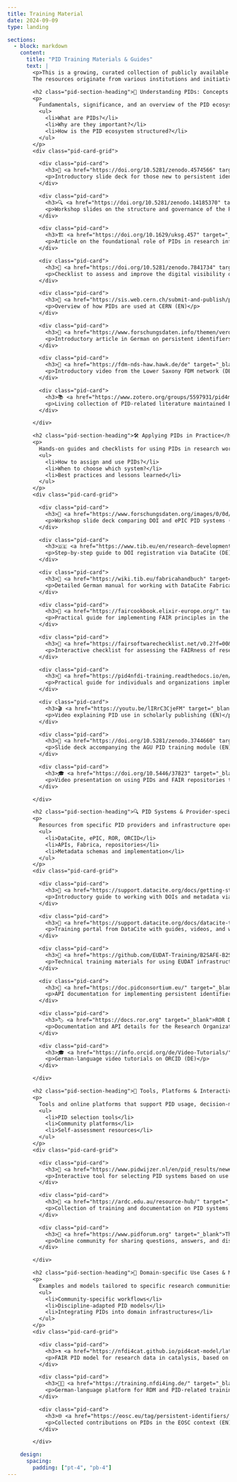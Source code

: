 ```yaml
---
title: Training Material
date: 2024-09-09
type: landing

sections:
  - block: markdown
    content:
      title: "PID Training Materials & Guides"
      text: |
        <p>This is a growing, curated collection of publicly available training materials, handbooks, cookbooks, documentation, and guides focused on persistent identifiers (PIDs) — both in general and for specific PID systems and providers.<br /><br />
        The resources originate from various institutions and initiatives and are not maintained by us. As a work in progress, this overview will evolve to reflect the needs of the NFDI research communities. Suggestions are welcome.<br /></p>

        <h2 class="pid-section-heading">🧭 Understanding PIDs: Concepts & Ecosystem</h2>
        <p>
          Fundamentals, significance, and an overview of the PID ecosystem. Includes beginner-friendly introductions, insights into governance, and the conceptual role of PIDs in research infrastructure.
          <ul>
            <li>What are PIDs?</li>
            <li>Why are they important?</li>
            <li>How is the PID ecosystem structured?</li>
          </ul>
        </p>
        <div class="pid-card-grid">

          <div class="pid-card">
            <h3>📘 <a href="https://doi.org/10.5281/zenodo.4574566" target="_blank">PIDs 101: A Beginners' Guide to Persistent Identifiers</a></h3>
            <p>Introductory slide deck for those new to persistent identifiers (EN)</p>
          </div>

          <div class="pid-card">
            <h3>🔍 <a href="https://doi.org/10.5281/zenodo.14185370" target="_blank">What lies beneath – A closer look at the PID ecosystem</a></h3>
            <p>Workshop slides on the structure and governance of the PID ecosystem (EN)</p>
          </div>

          <div class="pid-card">
            <h3>🏗️ <a href="https://doi.org/10.1629/uksg.457" target="_blank">Persistent Identifiers: The Building Blocks of the Research Information Infrastructure</a></h3>
            <p>Article on the foundational role of PIDs in research infrastructure (EN)</p>
          </div>

          <div class="pid-card">
            <h3>🧭 <a href="https://doi.org/10.5281/zenodo.7841734" target="_blank">Digital Presence Checklist</a></h3>
            <p>Checklist to assess and improve the digital visibility of research outputs (EN)</p>
          </div>

          <div class="pid-card">
            <h3>🧪 <a href="https://sis.web.cern.ch/submit-and-publish/persistent-identifiers" target="_blank">Persistent Identifiers – CERN</a></h3>
            <p>Overview of how PIDs are used at CERN (EN)</p>
          </div>

          <div class="pid-card">
            <h3>🔗 <a href="https://www.forschungsdaten.info/themen/veroeffentlichen-und-archivieren/persistente-identifikatoren/" target="_blank">Persistente Identifikatoren</a></h3>
            <p>Introductory article in German on persistent identifiers in research (DE)</p>
          </div>

          <div class="pid-card">
            <h3>🎥 <a href="https://fdm-nds-haw.hawk.de/de" target="_blank">Video: Was sind PIDs?</a></h3>
            <p>Introductory video from the Lower Saxony FDM network (DE)</p>
          </div>

          <div class="pid-card">
            <h3>📚 <a href="https://www.zotero.org/groups/5597931/pid4nfdi/library" target="_blank">PID4NFDI Zotero Group Library</a></h3>
            <p>Living collection of PID-related literature maintained by the PID4NFDI consortium (EN/DE)</p>
          </div>

        </div>

        <h2 class="pid-section-heading">🛠️ Applying PIDs in Practice</h2>
        <p>
          Hands-on guides and checklists for using PIDs in research workflows. Includes practical comparisons, assignment procedures, and community-specific strategies.
          <ul>
            <li>How to assign and use PIDs?</li>
            <li>When to choose which system?</li>
            <li>Best practices and lessons learned</li>
          </ul>
        </p>
        <div class="pid-card-grid">

          <div class="pid-card">
            <h3>📌 <a href="https://www.forschungsdaten.org/images/0/0d/PID_nestorDINI_Workshop_Einsteigersession.pdf" target="_blank">DOI und ePIC – Ein Vergleich</a></h3>
            <p>Workshop slide deck comparing DOI and ePIC PID systems (DE)</p>
          </div>

          <div class="pid-card">
            <h3>🇩🇪 <a href="https://www.tib.eu/en/research-development/project-overview/doi-service" target="_blank">In drei Schritten zur DOI – TIB</a></h3>
            <p>Step-by-step guide to DOI registration via DataCite (DE)</p>
          </div>

          <div class="pid-card">
            <h3>🧾 <a href="https://wiki.tib.eu/fabricahandbuch" target="_blank">Fabrica Handbuch – TIB Wiki</a></h3>
            <p>Detailed German manual for working with DataCite Fabrica (DE)</p>
          </div>

          <div class="pid-card">
            <h3>🍳 <a href="https://faircookbook.elixir-europe.org/" target="_blank">FAIR Cookbook – Life Sciences</a></h3>
            <p>Practical guide for implementing FAIR principles in the life sciences, with PID references (EN)</p>
          </div>

          <div class="pid-card">
            <h3>🧪 <a href="https://fairsoftwarechecklist.net/v0.2?f=00&a=00000&i=00000&r=000" target="_blank">FAIR Software Checklist</a></h3>
            <p>Interactive checklist for assessing the FAIRness of research software (EN)</p>
          </div>

          <div class="pid-card">
            <h3>📖 <a href="https://pid4nfdi-training.readthedocs.io/en/latest/" target="_blank">PID4NFDI Cookbook</a></h3>
            <p>Practical guide for individuals and organizations implementing PIDs in research workflows (EN)</p>
          </div>

          <div class="pid-card">
            <h3>🎬 <a href="https://youtu.be/lIRrC3CjeFM" target="_blank">The Paper and The Data: Module 5 – Persistent Identifiers</a></h3>
            <p>Video explaining PID use in scholarly publishing (EN)</p>
          </div>

          <div class="pid-card">
            <h3>📑 <a href="https://doi.org/10.5281/zenodo.3744660" target="_blank">Slides: The Paper and The Data – Module 5</a></h3>
            <p>Slide deck accompanying the AGU PID training module (EN)</p>
          </div>

          <div class="pid-card">
            <h3>🎓 <a href="https://doi.org/10.5446/37823" target="_blank">Findability of Research Data and Software Through PIDs</a></h3>
            <p>Video presentation on using PIDs and FAIR repositories to improve findability (EN)</p>
          </div>

        </div>

        <h2 class="pid-section-heading">🔍 PID Systems & Provider-specific Training</h2>
        <p>
          Resources from specific PID providers and infrastructure operators. Covers technical usage, metadata, APIs, and workflows.
          <ul>
            <li>DataCite, ePIC, ROR, ORCID</li>
            <li>APIs, Fabrica, repositories</li>
            <li>Metadata schemas and implementation</li>
          </ul>
        </p>
        <div class="pid-card-grid">

          <div class="pid-card">
            <h3>📘 <a href="https://support.datacite.org/docs/getting-started" target="_blank">Getting Started – DataCite</a></h3>
            <p>Introductory guide to working with DOIs and metadata via DataCite (EN)</p>
          </div>

          <div class="pid-card">
            <h3>📘 <a href="https://support.datacite.org/docs/datacite-training" target="_blank">DataCite Training</a></h3>
            <p>Training portal from DataCite with guides, videos, and workshops (EN)</p>
          </div>

          <div class="pid-card">
            <h3>🔧 <a href="https://github.com/EUDAT-Training/B2SAFE-B2STAGE-Training" target="_blank">EUDAT B2SAFE-B2STAGE Training</a></h3>
            <p>Technical training materials for using EUDAT infrastructure with PIDs (EN)</p>
          </div>

          <div class="pid-card">
            <h3>🧾 <a href="https://doc.pidconsortium.eu/" target="_blank">ePIC API Documentation</a></h3>
            <p>API documentation for implementing persistent identifiers with ePIC (EN)</p>
          </div>

          <div class="pid-card">
            <h3>🏷️ <a href="https://docs.ror.org" target="_blank">ROR Documentation</a></h3>
            <p>Documentation and API details for the Research Organization Registry (EN)</p>
          </div>

          <div class="pid-card">
            <h3>🎓 <a href="https://info.orcid.org/de/Video-Tutorials/" target="_blank">ORCID Video Tutorials</a></h3>
            <p>German-language video tutorials on ORCID (DE)</p>
          </div>

        </div>

        <h2 class="pid-section-heading">🧰 Tools, Platforms & Interactive Resources</h2>
        <p>
          Tools and online platforms that support PID usage, decision-making, and community discussions.
          <ul>
            <li>PID selection tools</li>
            <li>Community platforms</li>
            <li>Self-assessment resources</li>
          </ul>
        </p>
        <div class="pid-card-grid">

          <div class="pid-card">
            <h3>🎯 <a href="https://www.pidwijzer.nl/en/pid_results/new#tab-1" target="_blank">PID Guide – pidwijzer.nl</a></h3>
            <p>Interactive tool for selecting PID systems based on use case (EN)</p>
          </div>

          <div class="pid-card">
            <h3>🧰 <a href="https://ardc.edu.au/resource-hub/" target="_blank">ARDC Resource Hub</a></h3>
            <p>Collection of training and documentation on PID systems (EN)</p>
          </div>

          <div class="pid-card">
            <h3>💬 <a href="https://www.pidforum.org" target="_blank">The PID Forum</a></h3>
            <p>Online community for sharing questions, answers, and discussions about PIDs (EN)</p>
          </div>

        </div>

        <h2 class="pid-section-heading">🔬 Domain-specific Use Cases & Models</h2>
        <p>
          Examples and models tailored to specific research communities or disciplines. Shows how PIDs are applied in specialized contexts.
          <ul>
            <li>Community-specific workflows</li>
            <li>Discipline-adapted PID models</li>
            <li>Integrating PIDs into domain infrastructures</li>
          </ul>
        </p>
        <div class="pid-card-grid">

          <div class="pid-card">
            <h3>⚗️ <a href="https://nfdi4cat.github.io/pid4cat-model/latest/" target="_blank">pid4cat – PID Model for Catalysis</a></h3>
            <p>FAIR PID model for research data in catalysis, based on Handle (EN)</p>
          </div>

          <div class="pid-card">
            <h3>🧑‍🏫 <a href="https://training.nfdi4ing.de/" target="_blank">NFDI4Ing Training Platform</a></h3>
            <p>German-language platform for RDM and PID-related training materials (DE)</p>
          </div>

          <div class="pid-card">
            <h3>🌐 <a href="https://eosc.eu/tag/persistent-identifiers/" target="_blank">PID Archives – EOSC</a></h3>
            <p>Collected contributions on PIDs in the EOSC context (EN)</p>
          </div>

        </div>

    design:
      spacing:
        padding: ["pt-4", "pb-4"]
---
```

